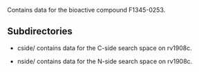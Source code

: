 Contains data for the bioactive compound F1345-0253.

## Subdirectories

- cside/ contains data for the C-side search space on rv1908c.

- nside/ contains data for the N-side search space on rv1908c.

